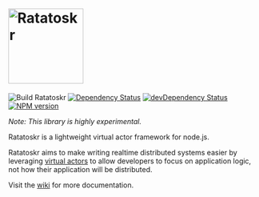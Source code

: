<a href="http://www.ratatoskr.io"><img src="http://www.ratatoskr.io/ratatoskr_logo.png" alt="Ratatoskr" height="150px"/></a>
============
![Build Ratatoskr](https://github.com/ratatoskr/ratatoskr/workflows/Build%20Ratatoskr/badge.svg)
[![Dependency Status](https://david-dm.org/ratatoskr/ratatoskr.svg)](https://david-dm.org/ratatoskr/ratatoskr)
[![devDependency Status](https://david-dm.org/ratatoskr/ratatoskr/dev-status.svg)](https://david-dm.org/ratatoskr/ratatoskr?type=dev)
[![NPM version](https://badge.fury.io/js/ratatoskr.svg)](https://www.npmjs.com/package/ratatoskr)

*Note: This library is highly experimental.*

Ratatoskr is a lightweight virtual actor framework for node.js. 

Ratatoskr aims to make writing realtime distributed systems easier by leveraging [virtual actors](https://github.com/JoeHegarty/ratatoskr/wiki/Actor-Behavior) to allow developers to focus on application logic, not how their application will be distributed. 

Visit the [wiki](https://github.com/JoeHegarty/ratatoskr/wiki) for more documentation.